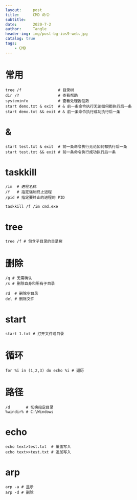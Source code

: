 ```yaml
---
layout:     post
title:      CMD 命令
subtitle:   
date:       2020-7-2
author:     Tangle
header-img: img/post-bg-ios9-web.jpg
catalog: true
tags:
    - CMD
---
```


# 常用

```
tree /f                # 目录树
dir /?                 # 查看帮助
systeminfo             # 查看处理器位数
start demo.txt & exit  # & 前一条命令执行无论如何都执行后一条
start demo.txt && exit # & 前一条命令执行成功执行后一条
```

# &

```
start test.txt & exit  # 前一条命令执行无论如何都执行后一条
start test.txt && exit # 前一条命令执行成功执行后一条
```

# taskkill

```
/im  # 进程名称
/f   # 指定强制终止进程
/pid # 指定要终止的进程的 PID
```

```shell
taskkill /f /im cmd.exe
```

# tree

```
tree /f # 包含子目录的目录树
```

# 删除

```
/q # 无需确认
/s # 删除自身和所有子目录
```

```
rd  # 删除空目录
del # 删除文件
```

# start

```
start 1.txt # 打开文件或目录
```

# 循环

```
for %i in (1,2,3) do echo %i # 遍历
```

# 路径

```
/d       # 切换指定目录
%windir% # C:\Windows
```

# echo

```
echo text>test.txt  # 覆盖写入
echo text>>test.txt # 追加写入
```

# arp

```
arp -a # 显示
arp -d # 删除
```
